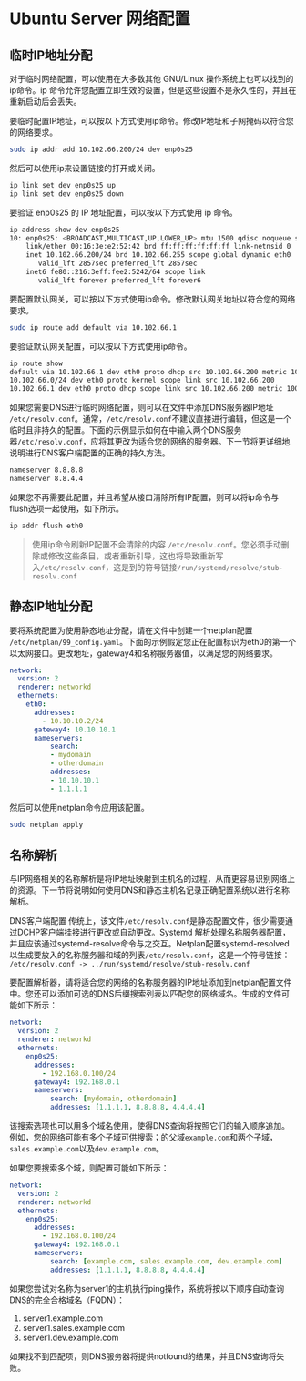 # Ubuntu Server 网络配置


## 临时IP地址分配

对于临时网络配置，可以使用在大多数其他 GNU/Linux 操作系统上也可以找到的ip命令。ip 命令允许您配置立即生效的设置，但是这些设置不是永久性的，并且在重新启动后会丢失。

要临时配置IP地址，可以按以下方式使用ip命令。修改IP地址和子网掩码以符合您的网络要求。

```bash
sudo ip addr add 10.102.66.200/24 dev enp0s25
```

然后可以使用ip来设置链接的打开或关闭。

```bash
ip link set dev enp0s25 up
ip link set dev enp0s25 down
```

要验证 enp0s25 的 IP 地址配置，可以按以下方式使用 ip 命令。

```bash
ip address show dev enp0s25
10: enp0s25: <BROADCAST,MULTICAST,UP,LOWER_UP> mtu 1500 qdisc noqueue state UP group default qlen 1000
    link/ether 00:16:3e:e2:52:42 brd ff:ff:ff:ff:ff:ff link-netnsid 0
    inet 10.102.66.200/24 brd 10.102.66.255 scope global dynamic eth0
       valid_lft 2857sec preferred_lft 2857sec
    inet6 fe80::216:3eff:fee2:5242/64 scope link
       valid_lft forever preferred_lft forever6
```

要配置默认网关，可以按以下方式使用ip命令。修改默认网关地址以符合您的网络要求。

```bash
sudo ip route add default via 10.102.66.1
```

要验证默认网关配置，可以按以下方式使用ip命令。

```bash
ip route show
default via 10.102.66.1 dev eth0 proto dhcp src 10.102.66.200 metric 100
10.102.66.0/24 dev eth0 proto kernel scope link src 10.102.66.200
10.102.66.1 dev eth0 proto dhcp scope link src 10.102.66.200 metric 100 
```

如果您需要DNS进行临时网络配置，则可以在文件中添加DNS服务器IP地址 `/etc/resolv.conf`。通常，`/etc/resolv.conf`不建议直接进行编辑，但这是一个临时且非持久的配置。下面的示例显示如何在中输入两个DNS服务器`/etc/resolv.conf`，应将其更改为适合您的网络的服务器。下一节将更详细地说明进行DNS客户端配置的正确的持久方法。

```bash
nameserver 8.8.8.8
nameserver 8.8.4.4
```

如果您不再需要此配置，并且希望从接口清除所有IP配置，则可以将ip命令与flush选项一起使用，如下所示。

```bash
ip addr flush eth0
```
> 使用ip命令刷新IP配置不会清除的内容 `/etc/resolv.conf`。您必须手动删除或修改这些条目，或者重新引导，这也将导致重新写入`/etc/resolv.conf`，这是到的符号链接`/run/systemd/resolve/stub-resolv.conf`

## 静态IP地址分配

要将系统配置为使用静态地址分配，请在文件中创建一个netplan配置 `/etc/netplan/99_config.yaml`。下面的示例假定您正在配置标识为eth0的第一个以太网接口。更改地址，gateway4和名称服务器值，以满足您的网络要求。

```yaml
network:
  version: 2
  renderer: networkd
  ethernets:
    eth0:
      addresses:
        - 10.10.10.2/24
      gateway4: 10.10.10.1
      nameservers:
          search: 
          - mydomain
          - otherdomain
          addresses: 
          - 10.10.10.1
          - 1.1.1.1
```

然后可以使用netplan命令应用该配置。

```bash
sudo netplan apply
```

## 名称解析

与IP网络相关的名称解析是将IP地址映射到主机名的过程，从而更容易识别网络上的资源。下一节将说明如何使用DNS和静态主机名记录正确配置系统以进行名称解析。

DNS客户端配置
传统上，该文件`/etc/resolv.conf`是静态配置文件，很少需要通过DCHP客户端挂接进行更改或自动更改。Systemd 解析处理名称服务器配置，并且应该通过systemd-resolve命令与之交互。Netplan配置systemd-resolved以生成要放入的名称服务器和域的列表`/etc/resolv.conf`，这是一个符号链接：
`/etc/resolv.conf -> ../run/systemd/resolve/stub-resolv.conf`

要配置解析器，请将适合您的网络的名称服务器的IP地址添加到netplan配置文件中。您还可以添加可选的DNS后缀搜索列表以匹配您的网络域名。生成的文件可能如下所示：

```yaml
network:
  version: 2
  renderer: networkd
  ethernets:
    enp0s25:
      addresses:
        - 192.168.0.100/24
      gateway4: 192.168.0.1
      nameservers:
          search: [mydomain, otherdomain]
          addresses: [1.1.1.1, 8.8.8.8, 4.4.4.4]
```
该搜索选项也可以用多个域名使用，使得DNS查询将按照它们的输入顺序追加。例如，您的网络可能有多个子域可供搜索；的父域`example.com`和两个子域，`sales.example.com`以及`dev.example.com`。

如果您要搜索多个域，则配置可能如下所示：

```yaml
network:
  version: 2
  renderer: networkd
  ethernets:
    enp0s25:
      addresses:
        - 192.168.0.100/24
      gateway4: 192.168.0.1
      nameservers:
          search: [example.com, sales.example.com, dev.example.com]
          addresses: [1.1.1.1, 8.8.8.8, 4.4.4.4]
```

如果您尝试对名称为server1的主机执行ping操作，系统将按以下顺序自动查询DNS的完全合格域名（FQDN）：

1. server1.example.com
2. server1.sales.example.com
3. server1.dev.example.com

如果找不到匹配项，则DNS服务器将提供notfound的结果，并且DNS查询将失败。



